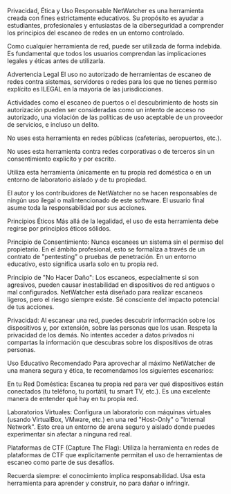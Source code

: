 Privacidad, Ética y Uso Responsable
NetWatcher es una herramienta creada con fines estrictamente educativos. Su propósito es ayudar a estudiantes, profesionales y entusiastas de la ciberseguridad a comprender los principios del escaneo de redes en un entorno controlado.

Como cualquier herramienta de red, puede ser utilizada de forma indebida. Es fundamental que todos los usuarios comprendan las implicaciones legales y éticas antes de utilizarla.

Advertencia Legal
El uso no autorizado de herramientas de escaneo de redes contra sistemas, servidores o redes para los que no tienes permiso explícito es ILEGAL en la mayoría de las jurisdicciones.

Actividades como el escaneo de puertos o el descubrimiento de hosts sin autorización pueden ser consideradas como un intento de acceso no autorizado, una violación de las políticas de uso aceptable de un proveedor de servicios, e incluso un delito.

No uses esta herramienta en redes públicas (cafeterías, aeropuertos, etc.).

No uses esta herramienta contra redes corporativas o de terceros sin un consentimiento explícito y por escrito.

Utiliza esta herramienta únicamente en tu propia red doméstica o en un entorno de laboratorio aislado y de tu propiedad.

El autor y los contribuidores de NetWatcher no se hacen responsables de ningún uso ilegal o malintencionado de este software. El usuario final asume toda la responsabilidad por sus acciones.

Principios Éticos
Más allá de la legalidad, el uso de esta herramienta debe regirse por principios éticos sólidos.

Principio de Consentimiento: Nunca escanees un sistema sin el permiso del propietario. En el ámbito profesional, esto se formaliza a través de un contrato de "pentesting" o pruebas de penetración. En un entorno educativo, esto significa usarla solo en tu propia red.

Principio de "No Hacer Daño": Los escaneos, especialmente si son agresivos, pueden causar inestabilidad en dispositivos de red antiguos o mal configurados. NetWatcher está diseñado para realizar escaneos ligeros, pero el riesgo siempre existe. Sé consciente del impacto potencial de tus acciones.

Privacidad: Al escanear una red, puedes descubrir información sobre los dispositivos y, por extensión, sobre las personas que los usan. Respeta la privacidad de los demás. No intentes acceder a datos privados ni compartas la información que descubras sobre los dispositivos de otras personas.

Uso Educativo Recomendado
Para aprovechar al máximo NetWatcher de una manera segura y ética, te recomendamos los siguientes escenarios:

En tu Red Doméstica: Escanea tu propia red para ver qué dispositivos están conectados (tu teléfono, tu portátil, tu smart TV, etc.). Es una excelente manera de entender qué hay en tu propia red.

Laboratorios Virtuales: Configura un laboratorio con máquinas virtuales (usando VirtualBox, VMware, etc.) en una red "Host-Only" o "Internal Network". Esto crea un entorno de arena seguro y aislado donde puedes experimentar sin afectar a ninguna red real.

Plataformas de CTF (Capture The Flag): Utiliza la herramienta en redes de plataformas de CTF que explícitamente permitan el uso de herramientas de escaneo como parte de sus desafíos.

Recuerda siempre: el conocimiento implica responsabilidad. Usa esta herramienta para aprender y construir, no para dañar o infringir.